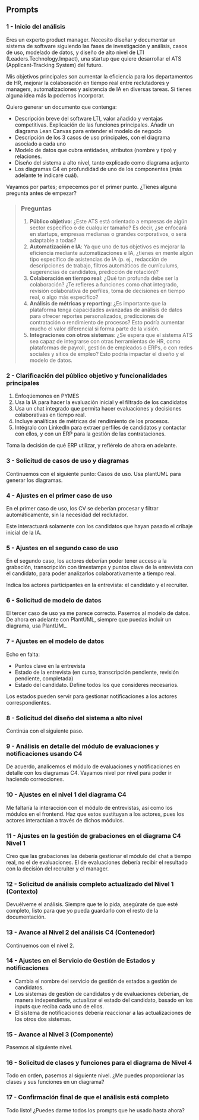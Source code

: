 ## Prompts

### 1 - Inicio del análisis
Eres un experto product manager. Necesito diseñar y documentar un sistema de software siguiendo las fases de investigación y análisis, casos de uso, modelado de datos, y diseño de alto nivel de LTI (Leaders.Technology.Impact), una startup que quiere desarrollar el ATS (Applicant-Tracking System) del futuro.

Mis objetivos principales son aumentar la eficiencia para los departamentos de HR, mejorar la colaboración en tiempo real entre reclutadores y managers, automatizaciones y asistencia de IA en diversas tareas. Si tienes alguna idea más la podemos incorporar. 

Quiero generar un documento que contenga:
- Descripción breve del software LTI, valor añadido y ventajas competitivas. Explicación de las funciones principales. Añadir un diagrama Lean Canvas para entender el modelo de negocio
- Descripción de los 3 casos de uso principales, con el diagrama asociado a cada uno 
- Modelo de datos que cubra entidades, atributos (nombre y tipo) y relaciones. 
- Diseño del sistema a alto nivel, tanto explicado como diagrama adjunto 
- Los diagramas C4 en profundidad de uno de los componentes (más adelante te indicaré cuál).

Vayamos por partes; empecemos por el primer punto. ¿Tienes alguna pregunta antes de empezar?

> ### Preguntas
> 1. **Público objetivo**: ¿Este ATS está orientado a empresas de algún sector específico o de cualquier tamaño? Es decir, ¿se enfocará en startups, empresas medianas o grandes corporativos, o será adaptable a todas?
> 2. **Automatización e IA**: Ya que uno de tus objetivos es mejorar la eficiencia mediante automatizaciones e IA, ¿tienes en mente algún tipo específico de asistencias de IA (p. ej., redacción de descripciones de trabajo, filtros automáticos de currículums, sugerencias de candidatos, predicción de rotación)?
> 3. **Colaboración en tiempo real**: ¿Qué tan profunda debe ser la colaboración? ¿Te refieres a funciones como chat integrado, revisión colaborativa de perfiles, toma de decisiones en tiempo real, o algo más específico?
> 4. **Análisis de métricas y reporting**: ¿Es importante que la plataforma tenga capacidades avanzadas de análisis de datos para ofrecer reportes personalizados, predicciones de contratación o rendimiento de procesos? Esto podría aumentar mucho el valor diferencial si forma parte de la visión.
> 5. **Integraciones con otros sistemas**: ¿Se espera que el sistema ATS sea capaz de integrarse con otras herramientas de HR, como plataformas de payroll, gestión de empleados o ERPs, o con redes sociales y sitios de empleo? Esto podría impactar el diseño y el modelo de datos.

### 2 - Clarificación del público objetivo y funcionalidades principales
1) Enfoqúemonos en PYMES
2) Usa la IA para hacer la evaluación inicial y el filtrado de los candidatos
3) Usa un chat integrado que permita hacer evaluaciones y decisiones colaborativas en tiempo real.
4) Incluye analíticas de métricas del rendimiento de los procesos.
5) Intégralo con LinkedIn para extraer perfiles de candidatos y contactar con ellos, y con un ERP para la gestión de las contrataciones. 
 
Toma la decisión de qué ERP utilizar, y refiérelo de ahora en adelante.

### 3 - Solicitud de casos de uso y diagramas
Continuemos con el siguiente punto: Casos de uso. Usa plantUML para generar los diagramas.

### 4 - Ajustes en el primer caso de uso
En el primer caso de uso, los CV se deberían procesar y filtrar automáticamente, sin la necesidad del reclutador. 

Este interactuará solamente con los candidatos que hayan pasado el cribaje inicial de la IA.

### 5 - Ajustes en el segundo caso de uso
En el segundo caso, los actores deberían poder tener acceso a la grabación, transcripción con timestamps y puntos clave de la entrevista con el candidato, para poder analizarlos colaborativamente a tiempo real.

Indica los actores participantes en la entrevista: el candidato y el recruiter.

### 6 - Solicitud de modelo de datos
El tercer caso de uso ya me parece correcto. Pasemos al modelo de datos. De ahora en adelante con PlantUML, siempre que puedas incluir un diagrama, usa PlantUML.

### 7 - Ajustes en el modelo de datos
Echo en falta: 
- Puntos clave en la entrevista
- Estado de la entrevista (en curso, transcripción pendiente, revisión pendiente, completada) 
- Estado del candidato. Define todos los que consideres necesarios.

Los estados pueden servir para gestionar notificaciones a los actores correspondientes.

### 8 - Solicitud del diseño del sistema a alto nivel
Continúa con el siguiente paso.

### 9 - Análisis en detalle del módulo de evaluaciones y notificaciones usando C4
De acuerdo, analicemos el módulo de evaluaciones y notificaciones en detalle con los diagramas C4. Vayamos nivel por nivel para poder ir haciendo correcciones.

### 10 - Ajustes en el nivel 1 del diagrama C4
Me faltaría la interacción con el módulo de entrevistas, así como los módulos en el frontend. Haz que estos sustituyan a los actores, pues los actores interactúan a través de dichos módulos.

### 11 - Ajustes en la gestión de grabaciones en el diagrama C4 Nivel 1
Creo que las grabaciones las debería gestionar el módulo del chat a tiempo real, no el de evaluaciones. El de evaluaciones debería recibir el resultado con la decisión del recruiter y el manager.

### 12 - Solicitud de análisis completo actualizado del Nivel 1 (Contexto)
Devuélveme el análisis. Siempre que te lo pida, asegúrate de que esté completo, listo para que yo pueda guardarlo con el resto de la documentación.

### 13 - Avance al Nivel 2 del análisis C4 (Contenedor)
Continuemos con el nivel 2.

### 14 - Ajustes en el Servicio de Gestión de Estados y notificaciones
- Cambia el nombre del servicio de gestión de estados a gestión de candidatos. 
- Los sistemas de gestión de candidatos y de evaluaciones deberían, de manera independiente, actualizar el estado del candidato, basado en los inputs que reciba cada uno de ellos.
- El sistema de notificaciones debería reaccionar a las actualizaciones de los otros dos sistemas.

### 15 - Avance al Nivel 3 (Componente)
Pasemos al siguiente nivel.

### 16 - Solicitud de clases y funciones para el diagrama de Nivel 4
Todo en orden, pasemos al siguiente nivel. ¿Me puedes proporcionar las clases y sus funciones en un diagrama?

### 17 - Confirmación final de que el análisis está completo
Todo listo! ¿Puedes darme todos los prompts que he usado hasta ahora?
